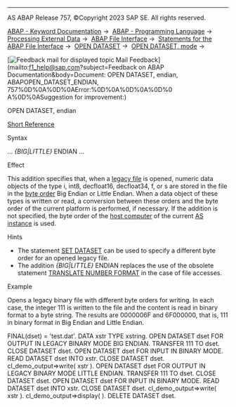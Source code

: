   

* * *

AS ABAP Release 757, ©Copyright 2023 SAP SE. All rights reserved.

[ABAP - Keyword Documentation](https://help.sap.com/doc/abapdocu_757_index_htm/7.57/en-US/abenabap.htm) →  [ABAP - Programming Language](https://help.sap.com/doc/abapdocu_757_index_htm/7.57/en-US/abenabap_reference.htm) →  [Processing External Data](https://help.sap.com/doc/abapdocu_757_index_htm/7.57/en-US/abenabap_language_external_data.htm) →  [ABAP File Interface](https://help.sap.com/doc/abapdocu_757_index_htm/7.57/en-US/abenabap_language_files.htm) →  [Statements for the ABAP File Interface](https://help.sap.com/doc/abapdocu_757_index_htm/7.57/en-US/abenfile_interface_statements.htm) →  [OPEN DATASET](https://help.sap.com/doc/abapdocu_757_index_htm/7.57/en-US/abapopen_dataset.htm) →  [OPEN DATASET, mode](https://help.sap.com/doc/abapdocu_757_index_htm/7.57/en-US/abapopen_dataset_mode.htm) → 

 [![](Mail.gif?object=Mail.gif&sap-language=EN "Feedback mail for displayed topic") Mail Feedback](mailto:f1_help@sap.com?subject=Feedback on ABAP Documentation&body=Document: OPEN DATASET, endian, ABAPOPEN_DATASET_ENDIAN, 757%0D%0A%0D%0AError:%0D%0A%0D%0A%0D%0
A%0D%0ASuggestion for improvement:)

OPEN DATASET, endian

[Short Reference](https://help.sap.com/doc/abapdocu_757_index_htm/7.57/en-US/abapopen_dataset_shortref.htm)

Syntax

... *{*BIG*|*LITTLE*}* ENDIAN ...

Effect

This addition specifies that, when a [legacy file](https://help.sap.com/doc/abapdocu_757_index_htm/7.57/en-US/abenlegacy_file_glosry.htm "Glossary Entry") is opened, numeric data objects of the type i, int8, decfloat16, decfloat34, f, or s are stored in the file in the [byte order](https://help.sap.com/doc/abapdocu_757_index_htm/7.57/en-US/abenbyte_order_glosry.htm "Glossary Entry") Big Endian or Little Endian. When a data object of these types is written or read, a conversion between these orders and the byte order of the current platform is performed, if necessary. If the addition is not specified, the byte order of the [host computer](https://help.sap.com/doc/abapdocu_757_index_htm/7.57/en-US/abenhost_computer_glosry.htm "Glossary Entry") of the current [AS instance](https://help.sap.com/doc/abapdocu_757_index_htm/7.57/en-US/abenas_instance_glosry.htm "Glossary Entry") is used.

Hints

-   The statement [SET DATASET](https://help.sap.com/doc/abapdocu_757_index_htm/7.57/en-US/abapset_dataset.htm) can be used to specify a different byte order for an opened legacy file.
-   The addition *{*BIG*|*LITTLE*}* ENDIAN replaces the use of the obsolete statement [TRANSLATE NUMBER FORMAT](https://help.sap.com/doc/abapdocu_757_index_htm/7.57/en-US/abaptranslate.htm) in the case of file accesses.

Example

Opens a legacy binary file with different byte orders for writing. In each case, the integer 111 is written to the file and the content is read in binary format to a byte string. The results are 0000006F and 6F000000, that is, 111 in binary format in Big Endian and Little Endian.

FINAL(dset) = 'test.dat'.
DATA xstr TYPE xstring.
OPEN DATASET dset FOR OUTPUT IN LEGACY BINARY MODE BIG ENDIAN.
TRANSFER 111 TO dset.
CLOSE DATASET dset.
OPEN DATASET dset FOR INPUT IN BINARY MODE.
READ DATASET dset INTO xstr.
CLOSE DATASET dset.
cl\_demo\_output=>write( xstr ).
OPEN DATASET dset FOR OUTPUT IN LEGACY BINARY MODE LITTLE ENDIAN.
TRANSFER 111 TO dset.
CLOSE DATASET dset.
OPEN DATASET dset FOR INPUT IN BINARY MODE.
READ DATASET dset INTO xstr.
CLOSE DATASET dset.
cl\_demo\_output=>write( xstr ).
cl\_demo\_output=>display( ).
DELETE DATASET dset.